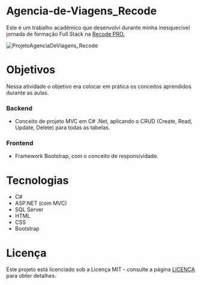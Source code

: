 # Agencia-de-Viagens_Recode
Este é um trabalho acadêmico que desenvolvi durante minha inesquecível jornada de formação Full Stack na [Recode PRO.](https://recodepro.org.br/) 

![ProjetoAgenciaDeViagens_Recode](https://user-images.githubusercontent.com/96121698/163735645-8d0faf91-5499-4fdd-9665-e9c79a9b0710.png)


# Objetivos
Nessa atividade o objetivo era colocar em prática os conceitos aprendidos durante as aulas.

### Backend
* Conceito de projeto MVC em C# .Net,  aplicando o CRUD (Create, Read, Update, Delete) para todas as tabelas. 

### Frontend
* Framework Bootstrap, com o conceito de responsividade.

# Tecnologias

* C#
* ASP.NET (com MVC)
* SQL Server
* HTML
* CSS
* Bootstrap

# Licença

Este projeto está licenciado sob a Licença MIT - consulte a página [LICENÇA](https://opensource.org/licenses/MIT) para obter detalhes.






